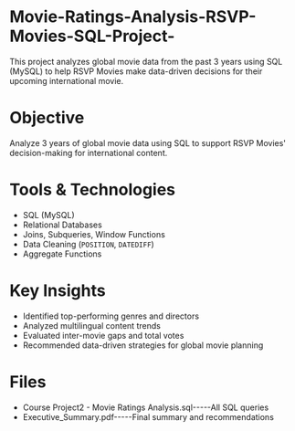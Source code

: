 # Movie-Ratings-Analysis-RSVP-Movies-SQL-Project-
This project analyzes global movie data from the past 3 years using SQL (MySQL) to help RSVP Movies make data-driven decisions for their upcoming international movie. 

# Objective
Analyze 3 years of global movie data using SQL to support RSVP Movies' decision-making for international content.

# Tools & Technologies
- SQL (MySQL)
- Relational Databases
- Joins, Subqueries, Window Functions
- Data Cleaning (`POSITION`, `DATEDIFF`)
- Aggregate Functions

# Key Insights
- Identified top-performing genres and directors
- Analyzed multilingual content trends
- Evaluated inter-movie gaps and total votes
- Recommended data-driven strategies for global movie planning

# Files
- Course Project2 - Movie Ratings Analysis.sql-----All SQL queries
- Executive_Summary.pdf-----Final summary and recommendations
